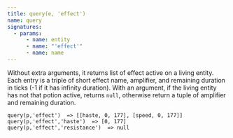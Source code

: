 ```yaml
---
title: query(e, 'effect')
name: query
signatures:
  - params:
      - name: entity
      - name: "'effect'"
      - name: name
---
```


Without extra arguments, it returns list of effect active on a living entity.
Each entry is a triple of short effect name, amplifier, and remaining duration
in ticks (-1 if it has infinity duration). With an argument, if the living
entity has not that potion active, returns `null`, otherwise return a tuple of
amplifier and remaining duration.

```scarpet
query(p,'effect')  => [[haste, 0, 177], [speed, 0, 177]]
query(p,'effect','haste')  => [0, 177]
query(p,'effect','resistance')  => null
```
